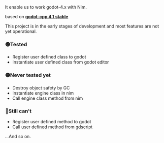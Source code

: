 It enable us to work godot-4.x with Nim.

based on **[godot-cpp 4.1 stable](https://github.com/godotengine/godot-cpp/tree/godot-4.1-stable)**

This project is in the early stages of development and most features are not yet operational.

### 🟢Tested

* Register user defined class to godot
* Instantiate user defined class from godot editor

### 🟡Never tested yet

* Destroy object safety by GC
* Instantiate engine class in nim
* Call engine class method from nim

### 🔴Still can't

* Register user defined method to godot
* Call user defined method from gdscript

...And so on.